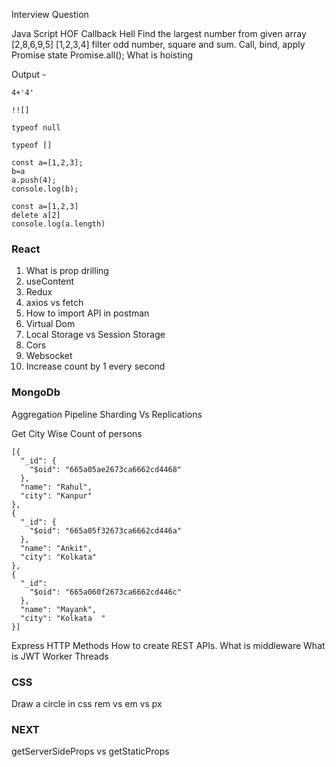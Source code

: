 Interview  Question

Java Script 
HOF
Callback Hell
Find the largest number from given array [2,8,6,9,5]
[1,2,3,4] filter odd number, square and sum.
Call, bind, apply
Promise state
Promise.all();
What is hoisting


Output - 
```
4+'4'
```
```
!![]
```
```
typeof null
```
```
typeof []
```

```
const a=[1,2,3];
b=a
a.push(4);
console.log(b);
```

```
const a=[1,2,3]
delete a[2]
console.log(a.length)
```

 
### React

1. What is prop drilling
2. useContent
3. Redux    
4. axios vs fetch
5. How to import API in postman
6. Virtual Dom
7. Local Storage vs Session Storage
8. Cors
9. Websocket
10. Increase count by 1 every second

### MongoDb

Aggregation Pipeline
Sharding Vs Replications

Get City Wise Count of persons
```
[{
  "_id": {
    "$oid": "665a05ae2673ca6662cd4468"
  },
  "name": "Rahul",
  "city": "Kanpur"
},
{
  "_id": {
    "$oid": "665a05f32673ca6662cd446a"
  },
  "name": "Ankit",
  "city": "Kolkata"
},
{
  "_id":  
    "$oid": "665a060f2673ca6662cd446c"
  },
  "name": "Mayank",
  "city": "Kolkata  "
}]
```
Express
HTTP Methods
How to create REST APIs.
What is middleware
What is JWT 
Worker Threads

### CSS

Draw a circle in css
rem vs em vs px

### NEXT
getServerSideProps vs getStaticProps



